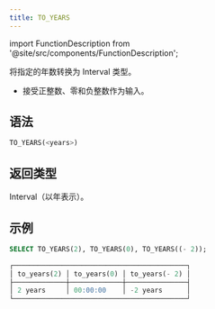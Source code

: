 ```yaml
---
title: TO_YEARS
---
```

import FunctionDescription from '@site/src/components/FunctionDescription';

<FunctionDescription description="引入或更新于：v1.2.677"/>

将指定的年数转换为 Interval 类型。

- 接受正整数、零和负整数作为输入。

## 语法

```sql
TO_YEARS(<years>)
```

## 返回类型

Interval（以年表示）。

## 示例

```sql
SELECT TO_YEARS(2), TO_YEARS(0), TO_YEARS((- 2));

┌───────────────────────────────────────────┐
│ to_years(2) │ to_years(0) │ to_years(- 2) │
├─────────────┼─────────────┼───────────────┤
│ 2 years     │ 00:00:00    │ -2 years      │
└───────────────────────────────────────────┘
```